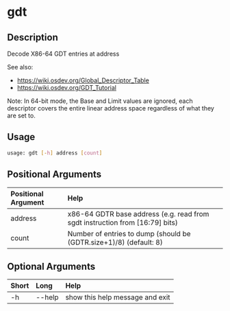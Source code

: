 <!-- THIS PART OF THIS FILE IS AUTOGENERATED. DO NOT MODIFY IT. See scripts/generate_docs.sh -->




# gdt

## Description


Decode X86-64 GDT entries at address

See also:
* https://wiki.osdev.org/Global_Descriptor_Table
* https://wiki.osdev.org/GDT_Tutorial

Note:
In 64-bit mode, the Base and Limit values are ignored, each descriptor covers the entire linear address space regardless of what they are set to.
## Usage


```bash
usage: gdt [-h] address [count]

```
## Positional Arguments

|Positional Argument|Help|
| :--- | :--- |
|address|x86-64 GDTR base address (e.g. read from sgdt instruction from [16:79] bits)|
|count|Number of entries to dump (should be (GDTR.size+1)/8) (default: 8)|

## Optional Arguments

|Short|Long|Help|
| :--- | :--- | :--- |
|-h|--help|show this help message and exit|

<!-- END OF AUTOGENERATED PART. Do not modify this line or the line below, they mark the end of the auto-generated part of the file. If you want to extend the documentation in a way which cannot easily be done by adding to the command help description, write below the following line. -->
<!-- ------------\>8---- ----\>8---- ----\>8------------ -->
